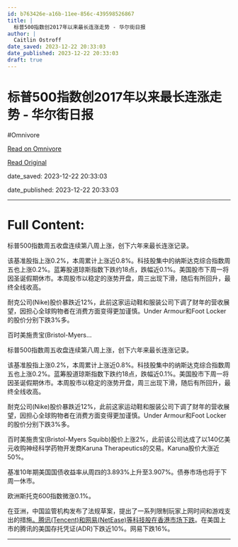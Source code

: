```yaml
---
id: b763426e-a16b-11ee-856c-439598526867
title: |
  标普500指数创2017年以来最长连涨走势 - 华尔街日报
author: |
  Caitlin Ostroff
date_saved: 2023-12-22 20:33:03
date_published: 2023-12-22 20:33:03
draft: true
---
```


# 标普500指数创2017年以来最长连涨走势 - 华尔街日报
#Omnivore

[Read on Omnivore](https://omnivore.app/me/500-2017-18c95c0337b)

[Read Original](https://cn.wsj.com/amp/articles/%E6%A0%87%E6%99%AE500%E6%8C%87%E6%95%B0%E5%88%9B2017%E5%B9%B4%E4%BB%A5%E6%9D%A5%E6%9C%80%E9%95%BF%E8%BF%9E%E6%B6%A8%E8%B5%B0%E5%8A%BF-309fbd76)

date_saved: 2023-12-22 20:33:03

date_published: 2023-12-22 20:33:03

--- 

# Full Content: 

标普500指数周五收盘连续第八周上涨，创下六年来最长连涨记录。

该基准股指上涨0.2%，本周累计上涨近0.8%。科技股集中的纳斯达克综合指数周五也上涨0.2%。蓝筹股道琼斯指数下跌约18点，跌幅近0.1%。美国股市下周一将因圣诞假期休市。本周股市以稳定的涨势开盘，周三出现下滑，随后有所回升，最终全线收高。

耐克公司(Nike)股价暴跌近12%，此前这家运动鞋和服装公司下调了财年的营收展望，因担心全球购物者在消费方面变得更加谨慎。Under Armour和Foot Locker的股价分别下跌3%多。

百时美施贵宝(Bristol-Myers...

标普500指数周五收盘连续第八周上涨，创下六年来最长连涨记录。

该基准股指上涨0.2%，本周累计上涨近0.8%。科技股集中的纳斯达克综合指数周五也上涨0.2%。蓝筹股道琼斯指数下跌约18点，跌幅近0.1%。美国股市下周一将因圣诞假期休市。本周股市以稳定的涨势开盘，周三出现下滑，随后有所回升，最终全线收高。

耐克公司(Nike)股价暴跌近12%，此前这家运动鞋和服装公司下调了财年的营收展望，因担心全球购物者在消费方面变得更加谨慎。Under Armour和Foot Locker的股价分别下跌3%多。

百时美施贵宝(Bristol-Myers Squibb)股价上涨2%，此前该公司达成了以140亿美元收购神经科学药物开发商Karuna Therapeutics的交易。Karuna股价大涨近50%。

基准10年期美国国债收益率从周四的3.893%上升至3.907%。债券市场也将于下周一休市。

欧洲斯托克600指数微涨0.1%。

在亚洲，中国监管机构发布了法规草案，提出了一系列限制玩家上网时间和游戏支出的措施[。腾讯(Tencent)和网易(NetEase)等科技股在香港市场下跌](https://cn.wsj.com/articles/CN-MKT-20231222140959)。在美国上市的腾讯的美国存托凭证(ADR)下跌近10%。网易下跌16%。

---

